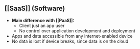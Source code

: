 ## [[SaaS]] (Software)
- **Main difference with [[PaaS]]:**
	- Client just an app user
	- No control over application development and deployment
- Apps and data accessible from any internet-enabled device
- No data is lost if device breaks, since data is on the cloud